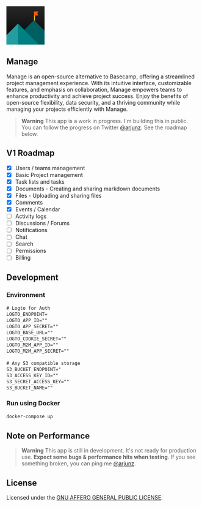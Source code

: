 <img width="100" src="https://github.com/techulus/manage/blob/main/public/images/logo.png?raw=true" />

## Manage

Manage is an open-source alternative to Basecamp, offering a streamlined project management experience. With its intuitive interface, customizable features, and emphasis on collaboration, Manage empowers teams to enhance productivity and achieve project success. Enjoy the benefits of open-source flexibility, data security, and a thriving community while managing your projects efficiently with Manage.

> **Warning**
> This app is a work in progress. I'm building this in public. You can follow the progress on Twitter [@arjunz](https://twitter.com/arjunz).
> See the roadmap below.

## V1 Roadmap

- [x] Users / teams management
- [x] Basic Project management
- [x] Task lists and tasks
- [x] Documents - Creating and sharing markdown documents
- [x] Files - Uploading and sharing files
- [x] Comments
- [x] Events / Calendar
- [ ] Activity logs
- [ ] Discussions / Forums
- [ ] Notifications
- [ ] Chat
- [ ] Search
- [ ] Permissions
- [ ] Billing

## Development

### Environment

```
# Logto for Auth
LOGTO_ENDPOINT=
LOGTO_APP_ID=""
LOGTO_APP_SECRET=""
LOGTO_BASE_URL=""
LOGTO_COOKIE_SECRET=""
LOGTO_M2M_APP_ID=""
LOGTO_M2M_APP_SECRET=""

# Any S3 compatible storage
S3_BUCKET_ENDPOINT="
S3_ACCESS_KEY_ID=""
S3_SECRET_ACCESS_KEY=""
S3_BUCKET_NAME=""
```

### Run using Docker

```bash
docker-compose up
```

## Note on Performance

> **Warning**
> This app is still in development. It's not ready for production use.
> **Expect some bugs & performance hits when testing**.
> If you see something broken, you can ping me [@arjunz](https://twitter.com/arjunz).

## License

Licensed under the [GNU AFFERO GENERAL PUBLIC LICENSE](https://github.com/techulus/manage/blob/main/LICENSE).

